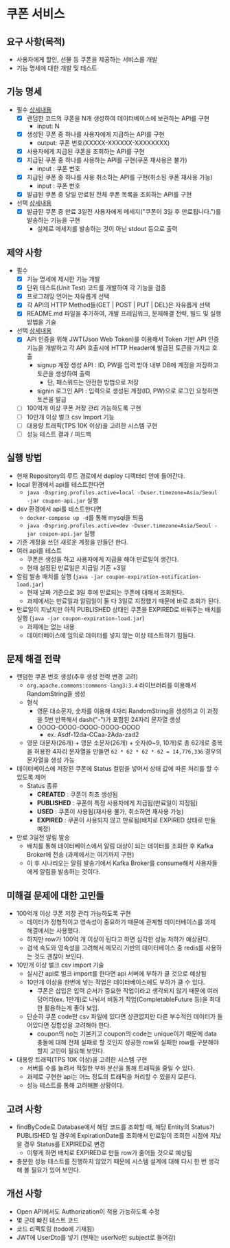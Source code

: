 # 쿠폰 서비스

## 요구 사항(목적)

- 사용자에게 할인, 선물 등 쿠폰을 제공하는 서비스를 개발
- 기능 명세에 대한 개발 및 테스트

## 기능 명세

- 필수 [상세내용](https://github.com/YoungWukJeon/kakaopay-coupon/tree/master/coupon-api)
    - [x] 랜덤한 코드의 쿠폰을 N개 생성하여 데이터베이스에 보관하는 API를 구현
        - input: N
    - [x] 생성된 쿠폰 중 하나를 사용자에게 지급하는 API를 구현
        - output: 쿠폰 번호(XXXXX-XXXXXX-XXXXXXXX)
    - [x] 사용자에게 지급된 쿠폰을 조회하는 API를 구현
    - [x] 지급된 쿠폰 중 하나를 사용하는 API를 구현(쿠폰 재사용은 불가)
        - input : 쿠폰 번호
    - [x] 지급된 쿠폰 중 하나를 사용 취소하는 API를 구현(취소된 쿠폰 재사용 가능)
        - input : 쿠폰 번호
    - [x] 발급된 쿠폰 중 당일 만료된 전체 쿠폰 목록을 조회하는 API를 구현

- 선택 [상세내용](https://github.com/YoungWukJeon/kakaopay-coupon/tree/master/coupon-expiration-notification-load)
    - [x] 발급된 쿠폰 중 만료 3일전 사용자에게 메세지("쿠폰이 3일 후 만료됩니다.")를 발송하는 기능을 구현
        - 실제로 메세지를 발송하는 것이 아닌 stdout 등으로 출력

## 제약 사항

- 필수
    - [x] 기능 명세에 제시한 기능 개발
    - [x] 단위 테스트(Unit Test) 코드를 개발하여 각 기능을 검증
    - [x] 프로그래밍 언어는 자유롭게 선택
    - [x] 각 API의 HTTP Method들(GET | POST | PUT | DEL)은 자유롭게 선택
    - [x] README.md 파일을 추가하여, 개발 프레임워크, 문제해결 전략, 빌드 및 실행 방법을 기술
- 선택 [상세내용](https://github.com/YoungWukJeon/kakaopay-coupon/tree/master/coupon-api)
    - [x] API 인증을 위해 JWT(Json Web Token)를 이용해서 Token 기반 API 인증 기능을 개발하고 각 API 호출시에 HTTP Header에 발급된 토큰을 가지고 호출
        - signup 계정 생성 API : ID, PW를 입력 받아 내부 DB에 계정을 저장하고 토큰을 생성하여 출력
            - 단, 패스워드는 안전한 방법으로 저장
        - signin 로그인 API : 입력으로 생성된 계정(ID, PW)으로 로그인 요청하면 토큰을 발급
    - [ ] 100억개 이상 쿠폰 저장 관리 가능하도록 구현
    - [ ] 10만개 이상 벌크 csv Import 기능
    - [ ] 대용량 트래픽(TPS 10K 이상)을 고려한 시스템 구현
    - [ ] 성능 테스트 결과 / 피드백

## 실행 방법

- 현재 Repository의 루트 경로에서 deploy 디렉터리 안에 들어간다.
- local 환경에서 api를 테스트한다면 
    - `java -Dspring.profiles.active=local -Duser.timezone=Asia/Seoul -jar coupon-api.jar` 실행
- dev 환경에서 api를 테스트한다면 
    - `docker-compose up -d`를 통해 mysql을 띄움
    - `java -Dspring.profiles.active=dev -Duser.timezone=Asia/Seoul -jar coupon-api.jar` 실행
- 기존 계정을 쓰던 새로운 계정을 만들던 한다.
- 여러 api를 테스트
    - 쿠폰은 생성을 하고 사용자에게 지급을 해야 만료일이 생긴다.
    - 현재 설정된 만료일은 지급일 기준 +3일
- 알림 발송 배치를 실행 (`java -jar coupon-expiration-notification-load.jar`)
    - 현재 날짜 기준으로 3일 후에 만료되는 쿠폰에 대해서 조회된다. 
    - 과제에서는 만료일과 알림일이 둘 다 3일로 지정했기 때문에 바로 조회가 된다.
- 만료일이 지났지만 아직 PUBLISHED 상태인 쿠폰을 EXPIRED로 바꿔주는 배치를 실행 (`java -jar coupon-expiration-load.jar`)
    - 과제에는 없는 내용
    - 데이터베이스에 임의로 데이터를 넣지 않는 이상 테스트하기 힘들다.

## 문제 해결 전략

- 랜덤한 쿠폰 번호 생성(추후 생성 전략 변경 고려)
    - `org.apache.commons:commons-lang3:3.4` 라이브러리를 이용해서 RandomString을 생성
    - 형식
        - 영문 대소문자, 숫자를 이용해 4자리 RandomString을 생성하고 이 과정을 5번 반복해서 dash("-")가 포함된 24자리 문자열 생성
        - OOOO-OOOO-OOOO-OOOO-OOOO
            - ex. Asdf-12da-CCaa-2Ada-zad2
    - 영문 대문자(26개) + 영문 소문자(26개) + 숫자(0~9, 10개)로 총 62개로 중복을 허용한 4자리 문자열을 만들면 `62 * 62 * 62 * 62 = 14,776,336` 경우의 문자열을 생성 가능
- 데이터베이스에 저장된 쿠폰에 Status 컬럼을 넣어서 상태 값에 따른 처리를 할 수 있도록 제어
    - Status 종류
        - **CREATED** : 쿠폰이 최초 생성됨
        - **PUBLISHED** : 쿠폰이 특정 사용자에게 지급됨(만료일이 지정됨)
        - **USED** : 쿠폰이 사용됨(재사용 불가, 취소하면 재사용 가능)
        - **EXPIRED** : 쿠폰이 사용되지 않고 만료됨(배치로 EXPIRED 상태로 만들 예정)
- 만료 3일전 알림 발송
    - 배치를 통해 데이터베이스에서 알림 대상이 되는 데이터를 조회한 후 Kafka Broker에 전송 (과제에서는 여기까지 구현)
    - 이 후 시나리오는 알림 발송기에서 Kafka Broker를 consume해서 사용자들에게 알림을 발송하는 것이다.

## 미해결 문제에 대한 고민들

- 100억개 이상 쿠폰 저장 관리 가능하도록 구현
    - 데이터가 정형적이고 영속성이 중요하기 때문에 관계형 데이터베이스를 과제 해결에서는 사용했다.
    - 하지만 row가 100억 개 이상이 된다고 하면 심각한 성능 저하가 예상된다.
    - 검색 속도와 영속성을 고려해서 메모리 기반의 데이터베이스 중 redis를 사용하는 것도 괜찮아 보인다.
- 10만개 이상 벌크 csv import 기술
    - 실시간 api로 벌크 import를 한다면 api 서버에 부하가 클 것으로 예상됨
    - 10만개 이상을 한번에 넣는 작업은 데이터베이스에도 부하가 클 수 있다.
        - 쿠폰은 삽입은 입력 순서가 중요한 작업이라고 생각되지 않기 때문에 여러 덩어리(ex. 1만개)로 나눠서 비동기 작업(CompletableFuture 등)을 최대한 활용하는게 좋아 보임.
    - 단순히 쿠폰 code만 csv 파일에 있다면 상관없지만 다른 부수적인 데이터가 들어있다면 정합성을 고려해야 한다.
        - coupon의 no는 기본키고 coupon의 code는 unique이기 때문에 data 충돌에 대해 전체 실패로 할 것인지 성공한 row와 실패한 row를 구분해야할지 고민이 필요해 보인다.
- 대용량 트래픽(TPS 10K 이상)을 고려한 시스템 구현
    - 서버를 수를 늘려서 적절한 부하 분산을 통해 트래픽을 줄일 수 있다.
    - 과제로 구현한 api는 어느 정도의 트래픽을 처리할 수 있을지 모른다.
    - 성능 테스트를 통해 고려해볼 상황이다.

## 고려 사항

- findByCode로 Database에서 해당 코드를 조회할 때, 해당 Entity의 Status가 PUBLISHED 일 경우에 ExpirationDate를 조회해서 만료일이 조회한 시점에 지났을 경우 Status를 EXPIRED로 변경
    - 이렇게 하면 배치로 EXPIRED로 만들 row가 줄어들 것으로 예상됨
- 충분한 성능 테스트를 진행하지 않았기 때문에 시스템 설계에 대해 다시 한 번 생각해 볼 필요가 있어 보인다.

## 개선 사항

- Open API에서도 Authorization이 적용 가능하도록 수정
- 몇 군데 빠진 테스트 코드
- 코드 리팩토링 (todo에 기재됨)
- JWT에 UserDto를 넣기 (현재는 userNo만 subject로 들어감)